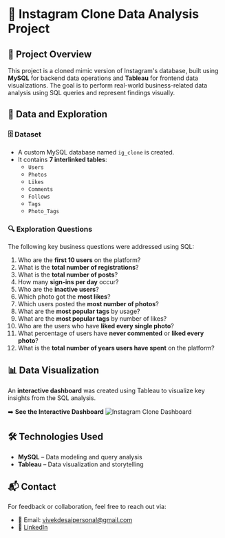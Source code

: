 # 📸 Instagram Clone Data Analysis Project

## 🧾 Project Overview

This project is a cloned mimic version of Instagram's database, built using **MySQL** for backend data operations and **Tableau** for frontend data visualizations. The goal is to perform real-world business-related data analysis using SQL queries and represent findings visually.



## 📂 Data and Exploration

### 🗄️ Dataset

- A custom MySQL database named `ig_clone` is created.
- It contains **7 interlinked tables**:
  - `Users`
  - `Photos`
  - `Likes`
  - `Comments`
  - `Follows`
  - `Tags`
  - `Photo_Tags`



### 🔍 Exploration Questions

The following key business questions were addressed using SQL:

1. Who are the **first 10 users** on the platform?
2. What is the **total number of registrations**?
3. What is the **total number of posts**?
4. How many **sign-ins per day** occur?
5. Who are the **inactive users**?
6. Which photo got the **most likes**?
7. Which users posted the **most number of photos**?
8. What are the **most popular tags** by usage?
9. What are the **most popular tags** by number of likes?
10. Who are the users who have **liked every single photo**?
11. What percentage of users have **never commented** or **liked every photo**?
12. What is the **total number of years users have spent** on the platform?



## 📊 Data Visualization

An **interactive dashboard** was created using Tableau to visualize key insights from the SQL analysis.

➡️ **See the Interactive Dashboard**
![Instagram Clone Dashboard](cpy/visuals/InstagramCloneDashboard.png)



## 🛠️ Technologies Used

- **MySQL** – Data modeling and query analysis
- **Tableau** – Data visualization and storytelling

## 📬 Contact

For feedback or collaboration, feel free to reach out via:
- 📧 Email: vivekdesaipersonal@gmail.com  
- 💼 [LinkedIn](https://www.linkedin.com/in/vivek-desai-236887259)


